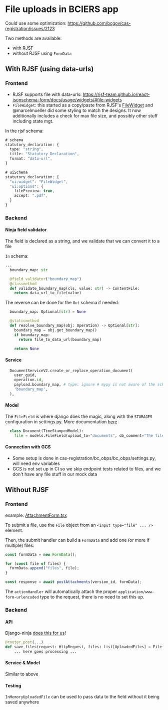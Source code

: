 # File uploads in BCIERS app

Could use some optimization: https://github.com/bcgov/cas-registration/issues/2123

Two methods are available:

- with RJSF
- without RJSF using `FormData`

## With RJSF (using data-urls)

### Frontend

- RJSF supports file with data-urls: https://rjsf-team.github.io/react-jsonschema-form/docs/usage/widgets/#file-widgets
- `FileWidget`: this started as a copy/paste from RJSF's [FileWidget](https://github.com/rjsf-team/react-jsonschema-form/blob/main/packages/core/src/components/widgets/FileWidget.tsx) and @marcelmueller did some styling to match the designs. It now additionally includes a check for max file size, and possibly other stuff including state mgt.

In the rjsf schema:

```ts
# schema
statutory_declaration: {
  type: "string",
  title: "Statutory Declaration",
  format: "data-url",
}

# uiSchema
statutory_declaration: {
  "ui:widget": "FileWidget",
  "ui:options": {
    filePreview: true,
    accept: ".pdf",
  }
}
```

### Backend

#### Ninja field validator

The field is declared as a string, and we validate that we can convert it to a file

`In` schema:

```python
...
  boundary_map: str

  @field_validator("boundary_map")
  @classmethod
  def validate_boundary_map(cls, value: str) -> ContentFile:
    return data_url_to_file(value)
```

The reverse can be done for the `Out` schema if needed:

```python
  boundary_map: Optional[str] = None

  @staticmethod
  def resolve_boundary_map(obj: Operation) -> Optional[str]:
    boundary_map = obj.get_boundary_map()
    if boundary_map:
      return file_to_data_url(boundary_map)

    return None
```

#### Service

```python
  DocumentServiceV2.create_or_replace_operation_document(
    user_guid,
    operation.id,
    payload.boundary_map, # type: ignore # mypy is not aware of the schema validator
    'boundary_map',
  ),
```

#### Model

The `FileField` is where django does the magic, along with the `STORAGES` configuration in settings.py.
More documentation [here](https://docs.djangoproject.com/en/5.1/ref/models/fields/#filefield)

```python
  class Document(TimeStampedModel):
    file = models.FileField(upload_to="documents", db_comment="The file format, metadata, etc.")
```

#### Connection with GCS

- Some setup is done in cas-registration/bc_obps/bc_obps/settings.py, will need env variables
- GCS is not set up in CI so we skip endpoint tests related to files, and we don't have any file stuff in our mock data

## Without RJSF

### Frontend

example: [AttachmentForm.tsx](../bciers/apps/reporting/src/app/components/attachments/AttachmentForm.tsx)

To submit a file, use the `File` object from an `<input type="file" ... />` element.

Then, the submit handler can build a `FormData` and add one (or more if multiple) files:

```ts
const formData = new FormData();

for (const file of files) {
  formData.append("files", file);
}

const response = await postAttachments(version_id, formData);
```

The `actionHandler` will automatically attach the proper `application/www-form-urlencoded` type to the request, there is no need to set this up.

### Backend

#### API

Django-ninja [does this for us](https://django-ninja.dev/guides/input/file-params/)!

```python
@router.post(...)
def save_files(request: HttpRequest, files: List[UploadedFiles] = File(...)):
    ... here goes processing ...
```

#### Service & Model

Similar to above

#### Testing

`InMemoryUploadedFile` can be used to pass data to the field without it being saved anywhere
